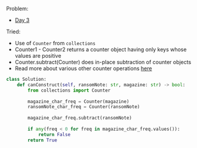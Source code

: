 Problem: 
   - [Day 3](https://leetcode.com/explore/challenge/card/may-leetcoding-challenge/534/week-1-may-1st-may-7th/3318/)

Tried: 
   - Use of `Counter` from `collections`
   - Counter1 - Counter2 returns a counter object having only keys whose values are positive
   - Counter.subtract(Counter) does in-place subtraction of counter objects
   - Read more about various other counter operations [here](https://docs.python.org/3/library/collections.html#collections.Counter.subtract)

```python
class Solution:
    def canConstruct(self, ransomNote: str, magazine: str) -> bool:
        from collections import Counter
        
        magazine_char_freq = Counter(magazine)
        ransomNote_char_freq = Counter(ransomNote)
        
        magazine_char_freq.subtract(ransomNote)
        
        if any(freq < 0 for freq in magazine_char_freq.values()):
            return False
        return True
```